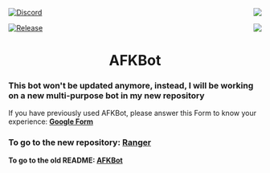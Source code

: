 [![Discord](https://img.shields.io/badge/Discord-blue.svg?style=for-the-badge)](https://discord.gg/fFNVp7n8W4)
<a href="https://drmoraschi.github.io/AFKBot/"><img src="https://img.shields.io/badge/Page-fc0303.svg?style=for-the-badge" align="right"></a>

[![Release](https://img.shields.io/badge/Download-brightgreen?style=for-the-badge)](https://github.com/DrMoraschi/AFKBot/releases/download/v2.5/AFKBot.v2.zip)
<a href="https://github.com/DrMoraschi/AFKBot/releases"><img src="https://img.shields.io/badge/Releases-f4fc03.svg?style=for-the-badge" align="right"></a>
<h1 align="center">AFKBot</h1>

<h3><strong>This bot won't be updated anymore, instead, I will be working on a new multi-purpose bot in my new repository</strong></h3>

If you have previously used AFKBot, please answer this Form to know your experience: **[Google Form](https://forms.gle/sdPnCy43o1q8qi8f7)**

<h3><strong>To go to the new repository: <a href="https://github.com/DrMoraschi/Ranger">Ranger</a></strong></h3>

<strong>To go to the old README: <a href="https://github.com/DrMoraschi/AFKBot/blob/v2.5/docs/old.md">AFKBot</a></strong>
